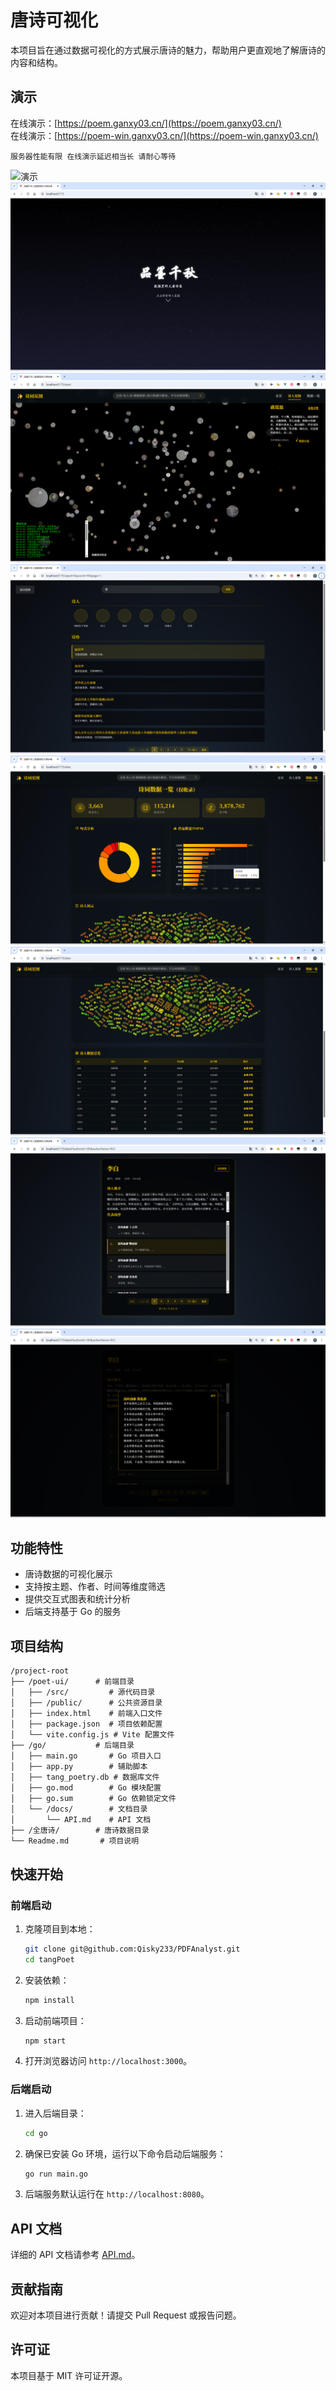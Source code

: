 # 唐诗可视化

本项目旨在通过数据可视化的方式展示唐诗的魅力，帮助用户更直观地了解唐诗的内容和结构。

## 演示

在线演示：[https://poem.ganxy03.cn/](https://poem.ganxy03.cn/)  
在线演示：[https://poem-win.ganxy03.cn/](https://poem-win.ganxy03.cn/)

`服务器性能有限 在线演示延迟相当长 请耐心等待`

<div class="image-row">
    <img src="./assets/image/yanshi.gif" alt="演示" width="800">
    <img src="./assets/image/0.png" alt="图片0">
</div>
<div class="image-row">
    <img src="./assets/image/1.png" alt="图片1">
    <img src="./assets/image/2.png" alt="图片2">
</div>
<div class="image-row">
    <img src="./assets/image/3.png" alt="图片3">
    <img src="./assets/image/4.png" alt="图片4">
</div>
<div class="image-row">
    <img src="./assets/image/5.png" alt="图片5">
    <img src="./assets/image/6.png" alt="图片6">
</div>




## 功能特性
- 唐诗数据的可视化展示
- 支持按主题、作者、时间等维度筛选
- 提供交互式图表和统计分析
- 后端支持基于 Go 的服务

## 项目结构
```tree
/project-root
├── /poet-ui/      # 前端目录
│   ├── /src/         # 源代码目录
│   ├── /public/      # 公共资源目录
│   ├── index.html    # 前端入口文件
│   ├── package.json  # 项目依赖配置
│   └── vite.config.js # Vite 配置文件
├── /go/           # 后端目录
│   ├── main.go       # Go 项目入口
│   ├── app.py        # 辅助脚本
│   ├── tang_poetry.db # 数据库文件
│   ├── go.mod        # Go 模块配置
│   ├── go.sum        # Go 依赖锁定文件
│   └── /docs/        # 文档目录
│       └── API.md    # API 文档
├── /全唐诗/        # 唐诗数据目录
└── Readme.md       # 项目说明
```

## 快速开始

### 前端启动
1. 克隆项目到本地：
    ```bash
    git clone git@github.com:Qisky233/PDFAnalyst.git
    cd tangPoet
    ```
2. 安装依赖：
    ```bash
    npm install
    ```
3. 启动前端项目：
    ```bash
    npm start
    ```
4. 打开浏览器访问 `http://localhost:3000`。

### 后端启动
1. 进入后端目录：
    ```bash
    cd go
    ```
2. 确保已安装 Go 环境，运行以下命令启动后端服务：
    ```bash
    go run main.go
    ```
3. 后端服务默认运行在 `http://localhost:8080`。

## API 文档
详细的 API 文档请参考 [API.md](go/docs/API.md)。

## 贡献指南
欢迎对本项目进行贡献！请提交 Pull Request 或报告问题。

## 许可证
本项目基于 MIT 许可证开源。